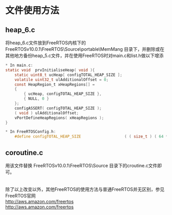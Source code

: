 # 文件使用方法

## heap_6.c
将heap_6.c文件放到FreeRTOS内核下的 FreeRTOSv10.0.1\FreeRTOS\Source\portable\MemMang 目录下，并删除或在其他地方备份heap_5.c文件，并在使用FreeRTOS时对main.c和list.h做以下增添<br>
```c
* In main.c:
static void  prvInitialiseHeap( void ){
	static uint8_t ucHeap[ configTOTAL_HEAP_SIZE ];
	volatile uint32_t ulAdditionalOffset = 0;
	const HeapRegion_t xHeapRegions[] =
	{
		{ ucHeap, configTOTAL_HEAP_SIZE },
		{ NULL, 0 }
	};
	configASSERT( configTOTAL_HEAP_SIZE );
	( void ) ulAdditionalOffset;
	vPortDefineHeapRegions( xHeapRegions );
}

* In FreeRTOSConfig.h:
	#define configTOTAL_HEAP_SIZE					( ( size_t ) ( 64 * 1024 ) )
```

## coroutine.c
用该文件替换 FreeRTOSv10.0.1\FreeRTOS\Source 目录下的croutine.c文件即可。<br>
<br>
<br>
除了以上改变以外，其他FreeRTOS的使用方法与普通FreeRTOS并无区别，参见FreeRTOS官网<br>
http://aws.amazon.com/freertos<br>
http://aws.amazon.com/freertos<br>
